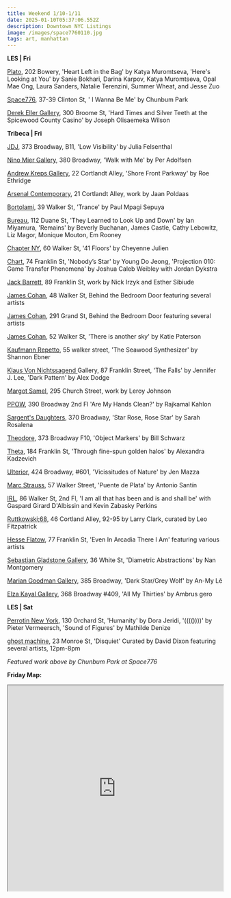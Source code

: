 ```yaml
---
title: Weekend 1/10-1/11
date: 2025-01-10T05:37:06.552Z
description: Downtown NYC Listings
image: /images/space7760110.jpg
tags: art, manhattan
---
```

**L﻿ES | Fri**

[P﻿lato](https://www.platogallery.com/), 202 Bowery, 'Heart Left in the Bag' by Katya Muromtseva, 'Here's Looking at You' by Sanie Bokhari, Darina Karpov, Katya Muromtseva, Opal Mae Ong, Laura Sanders, Natalie Terenzini, Summer Wheat, and Jesse Zuo

[Space776](https://www.space776.com/), 37-39 Clinton St, ' I Wanna Be Me' by Chunbum Park

[Derek Eller Gallery](https://www.derekeller.com/), 300 Broome St, 'Hard Times and Silver Teeth at the Spicewood County Casino' by Joseph Olisaemeka Wilson

**T﻿ribeca | Fri**

[J﻿DJ](https://jdj.world/projects/julia-felsenthal-2/), 373 Broadway, B11, 'Low Visibility' by Julia Felsenthal

[Nino Mier Gallery](https://www.miergallery.com/exhibitions), 380 Broadway, 'Walk with Me' by Per Adolfsen

[Andrew Kreps Gallery](http://www.andrewkreps.com/exhibitions/roe-ethridge8), 22 Cortlandt Alley, 'Shore Front Parkway' by Roe Ethridge

[Arsenal Contemporary](https://www.arsenalcontemporary.com/ny/exhib/detail/jaan-poldaas-jaan-poldaas), 21 Cortlandt Alley, work by Jaan Poldaas

[Bortolami](https://www.bortolamigallery.com/exhibitions/trance), 39 Walker St, 'Trance' by Paul Mpagi Sepuya

[B﻿ureau](https://bureau-inc.com/), 112 Duane St, 'They Learned to Look Up and Down' by Ian Miyamura, 'Remains' by Beverly Buchanan, James Castle, Cathy Lebowitz, Liz Magor, Monique Mouton, Em Rooney

[Chapter NY](https://chapter-ny.com/exhibitions/41-floors/), 60 Walker St, '41 Floors' by Cheyenne Julien

[Chart](https://chart-gallery.com/), 74 Franklin St, 'Nobody’s Star' by Young Do Jeong, 'Projection 010: Game Transfer Phenomena' by Joshua Caleb Weibley with Jordan Dykstra

[Jack Barrett](https://www.jackbarrettgallery.com/exhibitions), 89 Franklin St, work by Nick Irzyk and Esther Sibiude

[James Cohan](https://www.jamescohan.com/exhibitions/3), 48 Walker St, Behind the Bedroom Door featuring several artists

[James Cohan](https://www.jamescohan.com/exhibitions/3), 291 Grand St, Behind the Bedroom Door featuring several artists

[James Cohan](https://www.jamescohan.com/exhibitions/katie-paterson2), 52 Walker St, 'There is another sky' by Katie Paterson

[Kaufmann Repetto](https://kaufmannrepetto.com/), 55 walker street, 'The Seawood Synthesizer' by Shannon Ebner

[Klaus Von Nichtssagend ](https://klausgallery.com/)Gallery, 87 Franklin Street, 'The Falls' by Jennifer J. Lee, 'Dark Pattern' by Alex Dodge

[Margot Samel](https://www.margotsamel.com/exhibition/leroy-johnson/), 295 Church Street, work by Leroy Johnson

[P﻿POW](https://www.ppowgallery.com/exhibitions/rajkamal-kahlon), 390 Broadway 2nd Fl 'Are My Hands Clean?' by Rajkamal Kahlon

[Sargent's Daughters](https://www.sargentsdaughters.com/sarah-rosalena-star-rose-rose-star), 370 Broadway, 'Star Rose, Rose Star' by Sarah Rosalena

[Theodore](https://www.theodoreart.com/future), 373 Broadway F10, 'Object Markers' by Bill Schwarz

[T﻿heta](https://www.theta.nyc/), 184 Franklin St, 'Through fine-spun golden halos' by Alexandra Kadzevich

[Ulterior](https://www.ulteriorgallery.com/jen-mazza_viccissitudes-of-nature), 424 Broadway, #601, 'Vicissitudes of Nature' by Jen Mazza

[Marc Strauss](https://marcstraus.com/exhibitions/157-antonio-santin-puente-de-plata/), 57 Walker Street, 'Puente de Plata' by Antonio Santín

[I﻿RL](https://www.instagram.com/irl.nyc), 86 Walker St, 2nd Fl, 'I am all that has been and is and shall be' with Gaspard Girard D'Albissin and Kevin Zabasky Perkins 

[Ruttkowski;68](https://www.ruttkowski68.com/), 46 Cortland Alley, 92-95 by Larry Clark, curated by Leo Fitzpatrick 

[H﻿esse Flatow](https://hesseflatow.com/exhibitions/130-even-in-arcadia-there-i-am-curated-by-andrew-gardner/overview/), 77 Franklin St, 'Even In Arcadia There I Am' featuring various artists

[Sebastian Gladstone Gallery](https://sebastiangladstone.com/exhibitions/65-nan-montgomery-diametric-abstractions-new-york/), 36 White St, 'Diametric Abstractions' by Nan Montgomery

[Marian Goodman Gallery](https://www.mariangoodman.com/artists/an-my-le/), 385 Broadway, 'Dark Star/Grey Wolf' by An-My Lê

[Elza Kayal Gallery](https://elzakayal.com/gero), 368 Broadway #409, 'All My Thirties' by Ambrus gero

**L﻿ES | Sat**

[Perrotin New York](https://www.perrotin.com/), 130 Orchard St, 'Humanity' by Dora Jeridi, '(((())))' by Pieter Vermeersch, 'Sound of Figures' by Mathilde Denize

[ghost machine](https://www.ghostmachine.nyc), 23 Monroe St, 'Disquiet' Curated by David Dixon featuring several artists, 12pm-8pm

*F﻿eatured work above by Chunbum Park at Space776*

**F﻿riday Map:**

<iframe src="https://www.google.com/maps/d/u/1/embed?mid=1aKCgZuqGt1b1lzNe-EriAfEFYVSbtkc&ehbc=2E312F" width="100%" height="480"></iframe>